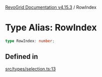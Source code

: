 [RevoGrid Documentation v4.15.3](README.md) / RowIndex

# Type Alias: RowIndex

```ts
type RowIndex: number;
```

## Defined in

[src/types/selection.ts:13](https://github.com/revolist/revogrid/blob/0f25b4576d7b148a35319cded1f6d62c5f4ebd98/src/types/selection.ts#L13)
